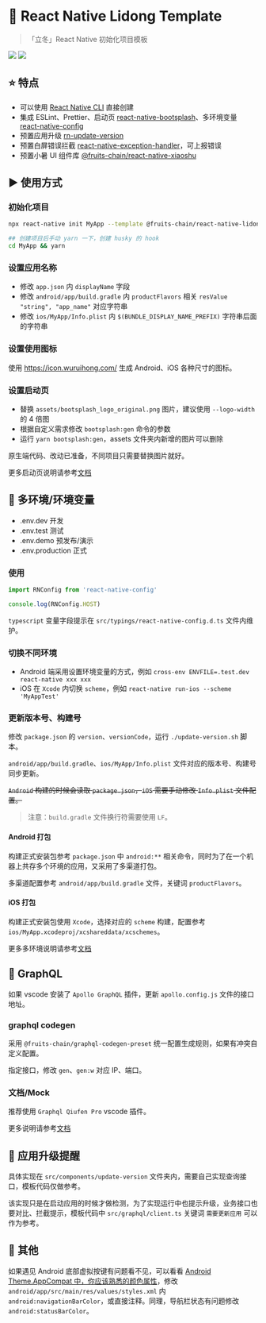 # 👾 React Native Lidong Template

> 「立冬」React Native 初始化项目模板

[lidong-npm-url]: https://www.npmjs.com/package/@fruits-chain/react-native-lidong-template

[![](https://img.shields.io/npm/v/@fruits-chain/react-native-lidong-template.svg)][lidong-npm-url]
[![](https://img.shields.io/npm/dm/@fruits-chain/react-native-lidong-template.svg)][lidong-npm-url]

## ⭐ 特点

- 可以使用 [React Native CLI](https://github.com/react-native-community/cli) 直接创建
- 集成 ESLint、Prettier、启动页 [react-native-bootsplash](https://www.npmjs.com/package/react-native-bootsplash)、多环境变量 [react-native-config](https://www.npmjs.com/package/react-native-config)
- 预置应用升级 [rn-update-version](https://www.npmjs.com/package/rn-update-version)
- 预置白屏错误拦截 [react-native-exception-handler](https://www.npmjs.com/package/react-native-exception-handler)，可上报错误
- 预置小暑 UI 组件库 [@fruits-chain/react-native-xiaoshu
](https://www.npmjs.com/package/@fruits-chain/react-native-xiaoshu)

## ▶️ 使用方式

### 初始化项目

```bash
npx react-native init MyApp --template @fruits-chain/react-native-lidong-template
```

```bash
## 创建项目后手动 yarn 一下，创建 husky 的 hook
cd MyApp && yarn
```

### 设置应用名称

- 修改 `app.json` 内 `displayName` 字段
- 修改 `android/app/build.gradle` 内 `productFlavors` 相关 `resValue "string", "app_name"` 对应字符串
- 修改 `ios/MyApp/Info.plist` 内 `$(BUNDLE_DISPLAY_NAME_PREFIX)` 字符串后面的字符串

### 设置使用图标

使用 https://icon.wuruihong.com/ 生成 Android、iOS 各种尺寸的图标。

### 设置启动页

- 替换 `assets/bootsplash_logo_original.png` 图片，建议使用 `--logo-width` 的 4 倍图
- 根据自定义需求修改 `bootsplash:gen` 命令的参数
- 运行 `yarn bootsplash:gen`，assets 文件夹内新增的图片可以删除

原生端代码、改动已准备，不同项目只需要替换图片就好。

更多启动页说明请参考[文档](https://github.com/zoontek/react-native-bootsplash)

## 📱 多环境/环境变量

- .env.dev 开发
- .env.test 测试
- .env.demo 预发布/演示
- .env.production 正式

### 使用

```ts
import RNConfig from 'react-native-config'

console.log(RNConfig.HOST)
```

`typescript` 变量字段提示在 `src/typings/react-native-config.d.ts` 文件内维护。
### 切换不同环境

- Android 端采用设置环境变量的方式，例如 `cross-env ENVFILE=.test.dev react-native xxx xxx`
- iOS 在 `Xcode` 内切换 `scheme`，例如 `react-native run-ios --scheme 'MyAppTest'`

### 更新版本号、构建号

修改 `package.json` 的 `version`、`versionCode`，运行 `./update-version.sh` 脚本。

`android/app/build.gradle`、`ios/MyApp/Info.plist` 文件对应的版本号、构建号同步更新。

~~`Android` 构建的时候会读取 `package.json`，`iOS` 需要手动修改 `Info.plist` 文件配置。~~

> 注意：`build.gradle` 文件换行符需要使用 `LF`。

#### Android 打包

构建正式安装包参考 `package.json` 中 `android:**` 相关命令，同时为了在一个机器上共存多个环境的应用，又采用了多渠道打包。

多渠道配置参考 `android/app/build.gradle` 文件，关键词 `productFlavors`。

#### iOS 打包

构建正式安装包使用 `Xcode`，选择对应的 `scheme` 构建，配置参考 `ios/MyApp.xcodeproj/xcshareddata/xcschemes`。

更多多环境说明请参考[文档](https://github.com/luggit/react-native-config)

## 📡 GraphQL

如果 vscode 安装了 `Apollo GraphQL` 插件，更新 `apollo.config.js` 文件的接口地址。

### graphql codegen

采用 `@fruits-chain/graphql-codegen-preset` 统一配置生成规则，如果有冲突自定义配置。

指定接口，修改 `gen`、`gen:w` 对应 IP、端口。

### 文档/Mock

推荐使用 `Graphql Qiufen Pro` vscode 插件。

更多说明请参考[文档](https://marketplace.visualstudio.com/items?itemName=never-w.graphql-qiufen-pro)

## 🔄 应用升级提醒

具体实现在 `src/components/update-version` 文件夹内，需要自己实现查询接口，模板代码仅做参考。

该实现只是在启动应用的时候才做检测，为了实现运行中也提示升级，业务接口也要对比、拦截提示，模板代码中 `src/graphql/client.ts` 关键词 `需要更新应用` 可以作为参考。

## 🤝 其他

如果遇见 Android 底部虚拟按键有问题看不见，可以看看 [Android Theme.AppCompat 中，你应该熟悉的颜色属性](https://juejin.cn/post/6844903475000639501)，修改 `android/app/src/main/res/values/styles.xml` 内 `android:navigationBarColor`，或直接注释。同理，导航栏状态有问题修改 `android:statusBarColor`。
